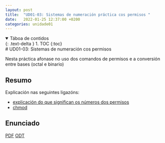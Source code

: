 ```yaml
---
layout: post
title:  "UD01-03: Sistemas de numeración práctica cos permisos "
date:   2022-01-25 12:37:00 +0200
categories: unidade01
---
```



<details open markdown="block">
  <summary>
    Táboa de contidos
  </summary>
  {: .text-delta }
1. TOC
{:toc}
</details>
# UD01-03: Sistemas de numeración cos permisos 

Nesta práctica afonase no uso dos comandos de permisos e a conversión entre bases (octal e binario)
## Resumo 
Explicación nas seguintes ligazóns:
* [explicación do que significan os números dos permisos](https://www.softzone.es/linux/tutoriales/permisos-archivos-directorios-linux/)
* [chmod](https://www.profesionalreview.com/2017/01/28/permisos-basicos-linux-ubuntu-chmod/)


## Enunciado 
[PDF]({{site.baseurl}}/unidade01/t03.pdf)
[ODT]({{site.baseurl}}/unidade01/t03.odt)

